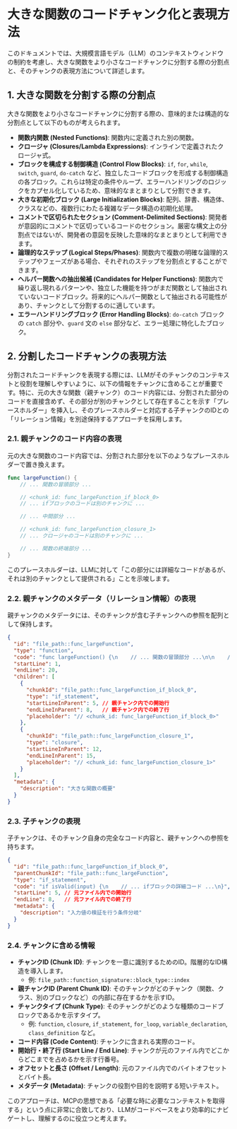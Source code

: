 # 大きな関数のコードチャンク化と表現方法

このドキュメントでは、大規模言語モデル（LLM）のコンテキストウィンドウの制約を考慮し、大きな関数をより小さなコードチャンクに分割する際の分割点と、そのチャンクの表現方法について詳述します。

## 1. 大きな関数を分割する際の分割点

大きな関数をより小さなコードチャンクに分割する際の、意味的または構造的な分割点として以下のものが考えられます。

-   **関数内関数 (Nested Functions)**: 関数内に定義された別の関数。
-   **クロージャ (Closures/Lambda Expressions)**: インラインで定義されたクロージャ式。
-   **ブロックを構成する制御構造 (Control Flow Blocks)**: `if`, `for`, `while`, `switch`, `guard`, `do-catch` など、独立したコードブロックを形成する制御構造の各ブロック。これらは特定の条件やループ、エラーハンドリングのロジックをカプセル化しているため、意味的なまとまりとして分割できます。
-   **大きな初期化ブロック (Large Initialization Blocks)**: 配列、辞書、構造体、クラスなどの、複数行にわたる複雑なデータ構造の初期化処理。
-   **コメントで区切られたセクション (Comment-Delimited Sections)**: 開発者が意図的にコメントで区切っているコードのセクション。厳密な構文上の分割点ではないが、開発者の意図を反映した意味的なまとまりとして利用できます。
-   **論理的なステップ (Logical Steps/Phases)**: 関数内で複数の明確な論理的ステップやフェーズがある場合、それぞれのステップを分割点とすることができます。
-   **ヘルパー関数への抽出候補 (Candidates for Helper Functions)**: 関数内で繰り返し現れるパターンや、独立した機能を持つがまだ関数として抽出されていないコードブロック。将来的にヘルパー関数として抽出される可能性があり、チャンクとして分割するのに適しています。
-   **エラーハンドリングブロック (Error Handling Blocks)**: `do-catch` ブロックの `catch` 部分や、`guard` 文の `else` 部分など、エラー処理に特化したブロック。

## 2. 分割したコードチャンクの表現方法

分割されたコードチャンクを表現する際には、LLMがそのチャンクのコンテキストと役割を理解しやすいように、以下の情報をチャンクに含めることが重要です。特に、元の大きな関数（親チャンク）のコード内容には、分割された部分のコードを直接含めず、その部分が別のチャンクとして存在することを示す「プレースホルダー」を挿入し、そのプレースホルダーと対応する子チャンクのIDとの「リレーション情報」を別途保持するアプローチを採用します。

### 2.1. 親チャンクのコード内容の表現

元の大きな関数のコード内容では、分割された部分を以下のようなプレースホルダーで置き換えます。

```swift
func largeFunction() {
    // ... 関数の冒頭部分 ...

    // <chunk_id: func_largeFunction_if_block_0>
    // ... ifブロックのコードは別のチャンクに ...

    // ... 中間部分 ...

    // <chunk_id: func_largeFunction_closure_1>
    // ... クロージャのコードは別のチャンクに ...

    // ... 関数の終端部分 ...
}
```

このプレースホルダーは、LLMに対して「この部分には詳細なコードがあるが、それは別のチャンクとして提供される」ことを示唆します。

### 2.2. 親チャンクのメタデータ（リレーション情報）の表現

親チャンクのメタデータには、そのチャンクが含む子チャンクへの参照を配列として保持します。

```json
{
  "id": "file_path::func_largeFunction",
  "type": "function",
  "code": "func largeFunction() {\n    // ... 関数の冒頭部分 ...\n\n    // <chunk_id: func_largeFunction_if_block_0>\n\n    // ... 中間部分 ...\n\n    // <chunk_id: func_largeFunction_closure_1>\n\n    // ... 関数の終端部分 ...\n}",
  "startLine": 1,
  "endLine": 20,
  "children": [
    {
      "chunkId": "file_path::func_largeFunction_if_block_0",
      "type": "if_statement",
      "startLineInParent": 5, // 親チャンク内での開始行
      "endLineInParent": 8,   // 親チャンク内での終了行
      "placeholder": "// <chunk_id: func_largeFunction_if_block_0>"
    },
    {
      "chunkId": "file_path::func_largeFunction_closure_1",
      "type": "closure",
      "startLineInParent": 12,
      "endLineInParent": 15,
      "placeholder": "// <chunk_id: func_largeFunction_closure_1>"
    }
  ],
  "metadata": {
    "description": "大きな関数の概要"
  }
}
```

### 2.3. 子チャンクの表現

子チャンクは、そのチャンク自身の完全なコード内容と、親チャンクへの参照を持ちます。

```json
{
  "id": "file_path::func_largeFunction_if_block_0",
  "parentChunkId": "file_path::func_largeFunction",
  "type": "if_statement",
  "code": "if isValid(input) {\n    // ... ifブロックの詳細コード ...\n}",
  "startLine": 5, // 元ファイル内での開始行
  "endLine": 8,   // 元ファイル内での終了行
  "metadata": {
    "description": "入力値の検証を行う条件分岐"
  }
}
```

### 2.4. チャンクに含める情報

-   **チャンクID (Chunk ID)**: チャンクを一意に識別するためのID。階層的なID構造を導入します。
    -   例: `file_path::function_signature::block_type::index`
-   **親チャンクID (Parent Chunk ID)**: そのチャンクがどのチャンク（関数、クラス、別のブロックなど）の内部に存在するかを示すID。
-   **チャンクタイプ (Chunk Type)**: そのチャンクがどのような種類のコードブロックであるかを示すタイプ。
    -   例: `function`, `closure`, `if_statement`, `for_loop`, `variable_declaration`, `class_definition` など。
-   **コード内容 (Code Content)**: チャンクに含まれる実際のコード。
-   **開始行・終了行 (Start Line / End Line)**: チャンクが元のファイル内でどこからどこまでを占めるかを示す行番号。
-   **オフセットと長さ (Offset / Length)**: 元のファイル内でのバイトオフセットとバイト長。
-   **メタデータ (Metadata)**: チャンクの役割や目的を説明する短いテキスト。

このアプローチは、MCPの思想である「必要な時に必要なコンテキストを取得する」という点に非常に合致しており、LLMがコードベースをより効率的にナビゲートし、理解するのに役立つと考えます。
